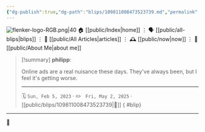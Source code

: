 ```yaml
---
{"dg-publish":true,"dg-path":"blips/109811008473523739.md","permalink":"/blips/109811008473523739/","title":"philipp on mastodon @ 2023-02-05","created":"2023-02-05T07:43:35","updated":"2025-05-02T08:50:43"}
---
```



<div class="transclusion internal-embed is-loaded"><div class="markdown-embed">




![flenker-logo-RGB.png|40](/img/user/attachments/flenker-logo-RGB.png)
🏠 [[public/Index\|home]]  ⋮ 🗣️ [[public/all-blips\|blips]] ⋮  📝 [[public/All Articles\|articles]]  ⋮ 🕰️ [[public/now\|now]] ⋮ 🪪 [[public/About Me\|about me]]


</div></div>


> [!summary] **philipp**:
>
> Online ads are a real nuisance these days. They've always been, but I feel it's getting worse.
> - - -
>
> 🗓️ <code>Sun, Feb 5, 2023</code>  · ✏️ <code> Fri, May 2, 2025</code>  · [[public/blips/109811008473523739\|🔗]]
{ #blip}


- - -

 👾

